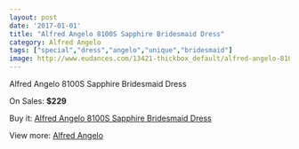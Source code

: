 ```yaml
---
layout: post
date: '2017-01-01'
title: "Alfred Angelo 8100S Sapphire Bridesmaid Dress"
category: Alfred Angelo
tags: ["special","dress","angelo","unique","bridesmaid"]
image: http://www.eudances.com/13421-thickbox_default/alfred-angelo-8100s-sapphire-bridesmaid-dress.jpg
---
```

Alfred Angelo 8100S Sapphire Bridesmaid Dress

On Sales: **$229**
<a href="https://www.eudances.com/en/alfred-angelo/4054-alfred-angelo-8100s-sapphire-bridesmaid-dress.html"><amp-img layout="responsive" width="600" height="600" src="//www.eudances.com/13421-thickbox_default/alfred-angelo-8100s-sapphire-bridesmaid-dress.jpg" alt="Alfred Angelo 8100S Sapphire Bridesmaid Dress 0" /></a>
<a href="https://www.eudances.com/en/alfred-angelo/4054-alfred-angelo-8100s-sapphire-bridesmaid-dress.html"><amp-img layout="responsive" width="600" height="600" src="//www.eudances.com/13422-thickbox_default/alfred-angelo-8100s-sapphire-bridesmaid-dress.jpg" alt="Alfred Angelo 8100S Sapphire Bridesmaid Dress 1" /></a>

Buy it: [Alfred Angelo 8100S Sapphire Bridesmaid Dress](https://www.eudances.com/en/alfred-angelo/4054-alfred-angelo-8100s-sapphire-bridesmaid-dress.html "Alfred Angelo 8100S Sapphire Bridesmaid Dress")

View more: [Alfred Angelo](https://www.eudances.com/en/51-alfred-angelo "Alfred Angelo")